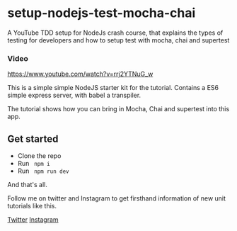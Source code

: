 # setup-nodejs-test-mocha-chai
A YouTube TDD setup for NodeJs crash course, that explains the types of testing for developers and how to setup test with mocha, chai and supertest

### Video
https://www.youtube.com/watch?v=rrj2YTNuG_w

This is a simple simple NodeJS starter kit for the tutorial. Contains a ES6 simple express server, with babel a transpiler.

The tutorial shows how you can bring in Mocha, Chai and supertest into this app.


## Get started

- Clone the repo
- Run ``` npm i```
- Run ``` npm run dev```

And that's all.

Follow me on twitter and Instagram to get firsthand information of new unit tutorials like this.

[Twitter](https://twitter.com/AnayoOleru)
[Instagram](https://www.instagram.com/anayo.oleru/)